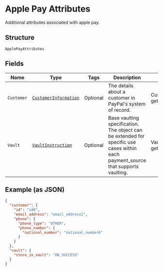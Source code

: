 
# Apple Pay Attributes

Additional attributes associated with apple pay.

## Structure

`ApplePayAttributes`

## Fields

| Name | Type | Tags | Description | Getter | Setter |
|  --- | --- | --- | --- | --- | --- |
| `Customer` | [`CustomerInformation`](../../doc/models/customer-information.md) | Optional | The details about a customer in PayPal's system of record. | CustomerInformation getCustomer() | setCustomer(CustomerInformation customer) |
| `Vault` | [`VaultInstruction`](../../doc/models/vault-instruction.md) | Optional | Base vaulting specification. The object can be extended for specific use cases within each payment_source that supports vaulting. | VaultInstruction getVault() | setVault(VaultInstruction vault) |

## Example (as JSON)

```json
{
  "customer": {
    "id": "id0",
    "email_address": "email_address2",
    "phone": {
      "phone_type": "OTHER",
      "phone_number": {
        "national_number": "national_number6"
      }
    }
  },
  "vault": {
    "store_in_vault": "ON_SUCCESS"
  }
}
```

